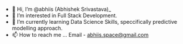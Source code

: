 - 👋 Hi, I’m @abhiis (Abhishek Srivastava)_
- 👀 I’m interested in Full Stack Development. 
- 🌱 I’m currently learning Data Science Skills, speccifically predictive modelling approach.
- 📫 How to reach me ... Email - abhiis.space@gmail.com

<!---
abhiis/abhiis is a ✨ special ✨ repository because its `README.md` (this file) appears on your GitHub profile.
You can click the Preview link to take a look at your changes.
--->
